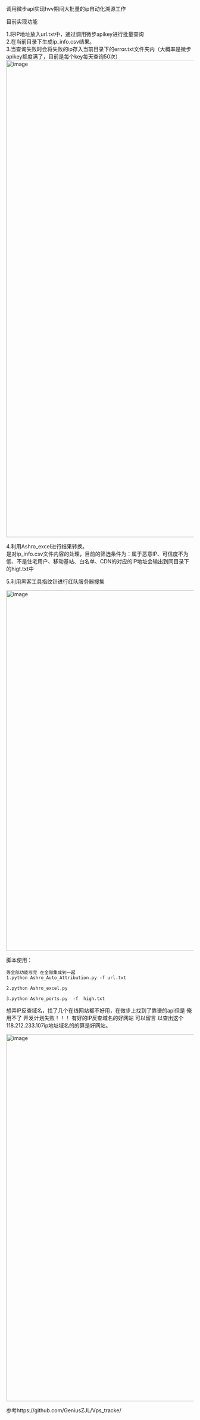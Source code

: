 调用微步api实现hvv期间大批量的ip自动化溯源工作


目前实现功能

1.将IP地址放入url.txt中，通过调用微步apikey进行批量查询<br>
2.在当前目录下生成ip_info.csv结果。<br>
3.当查询失败时会将失败的ip存入当前目录下的error.txt文件夹内（大概率是微步apikey额度满了，目前是每个key每天查询50次）<br>
<img width="1278" alt="image" src="https://github.com/Ashro-one/Ashro_Auto_Attribution/assets/49979071/dc1308bd-ad18-43f7-a3e0-fd47c12bc3cf">

4.利用Ashro_excel进行结果转换。<br>
  是对ip_info.csv文件内容的处理，目前的筛选条件为：属于恶意IP、可信度不为低、不是住宅用户、移动基站、白名单、CDN的对应的IP地址会输出到同目录下的higt.txt中
  
5.利用黑客工具指纹针进行红队服务器搜集

<img width="966" alt="image" src="https://github.com/Ashro-one/Ashro_Auto_Attribution/assets/49979071/c72f4f47-15ae-41c7-95cc-39f53675e2af">



脚本使用：

    等全部功能写完 在全部集成到一起
    1.python Ashro_Auto_Attribution.py -f url.txt
    
    2.python Ashro_excel.py

    3.python Ashro_ports.py  -f  high.txt








想弄IP反查域名，找了几个在线网站都不好用，在微步上找到了靠谱的api但是 俺用不了 开发计划失败！！！ 有好的IP反查域名的好网站 可以留言
以查出这个118.212.233.107ip地址域名的的算是好网站。

<img width="983" alt="image" src="https://github.com/Ashro-one/Ashro_Auto_Attribution/assets/49979071/c06d1d1c-a8f4-47b6-afdf-564ee67d7b73">






参考https://github.com/GeniusZJL/Vps_tracke/
    






